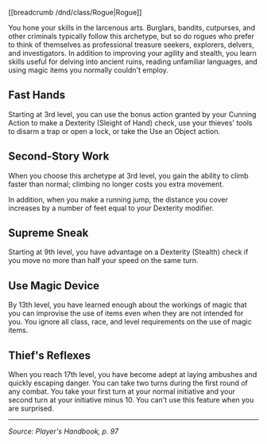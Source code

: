 [[breadcrumb /dnd/class/Rogue|Rogue]]

You hone your skills in the larcenous arts. Burglars, bandits, cutpurses, and other criminals typically follow this archetype, but so do rogues who prefer to think of themselves as professional treasure seekers, explorers, delvers, and investigators. In addition to improving your agility and stealth, you learn skills useful for delving into ancient ruins, reading unfamiliar languages, and using magic items you normally couldn't employ.

## Fast Hands

Starting at 3rd level, you can use the bonus action granted by your Cunning Action to make a Dexterity (Sleight of Hand) check, use your thieves' tools to disarm a trap or open a lock, or take the Use an Object action.

## Second-Story Work

When you choose this archetype at 3rd level, you gain the ability to climb faster than normal; climbing no longer costs you extra movement.

In addition, when you make a running jump, the distance you cover increases by a number of feet equal to your Dexterity modifier.

## Supreme Sneak

Starting at 9th level, you have advantage on a Dexterity (Stealth) check if you move no more than half your speed on the same turn.

## Use Magic Device

By 13th level, you have learned enough about the workings of magic that you can improvise the use of items even when they are not intended for you. You ignore all class, race, and level requirements on the use of magic items.

## Thief's Reflexes

When you reach 17th level, you have become adept at laying ambushes and quickly escaping danger. You can take two turns during the first round of any combat. You take your first turn at your normal initiative and your second turn at your initiative minus 10. You can't use this feature when you are surprised.

----

*Source: Player's Handbook, p. 97*
